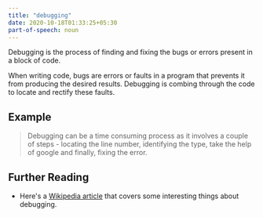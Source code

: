 ```yaml
---
title: "debugging"
date: 2020-10-18T01:33:25+05:30
part-of-speech: noun
---
```


Debugging is the process of finding and fixing the bugs or errors present in a block of code. 

When writing code, bugs are errors or faults in a program that prevents it from producing the desired results. Debugging is combing through the code to locate and rectify these faults.

## Example

> Debugging can be a time consuming process as it involves a couple of steps - locating the line number, identifying the type, take the help of google and finally, fixing the error.

## Further Reading
- Here's a [Wikipedia article](https://en.wikipedia.org/wiki/Debugging) that covers some interesting things about debugging.
